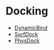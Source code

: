# Docking

- [DynamicBind](https://www.nature.com/articles/s41467-024-45461-2)
- [SurfDock](https://www.nature.com/articles/s41592-024-02516-y)
- [PhysDock](https://www.biorxiv.org/content/10.1101/2025.04.28.650887v2)



